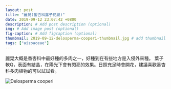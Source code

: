 ```yaml
---
layout: post
title: "麗晃(番杏科露子花屬)"
date: 2019-09-12 23:07:42 +0800
description: # Add post description (optional)
img: # Add image post (optional)
fig-caption: # Add figcaption (optional)
thumbnail: 2019-09-12-delosperma-cooperi-thumbnail.jpg # add thumbnail (optional)
tags: ["aizoaceae"]
---
```

麗晃大概是番杏科中最好種的多肉之一，好種到在有些地方是入侵外來種。
葉子軟Q，表面有結晶，在陽光下會有閃亮的效果。日照充足時會開花，建議喜歡番杏科多肉植物的可以試試看。

![Delosperma cooperi]({{site.baseurl}}/assets/img/2019-09-12-delosperma-cooperi-thumbnail.jpg)
